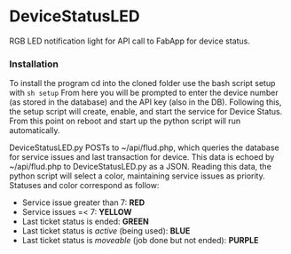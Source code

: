 # DeviceStatusLED
RGB LED notification light for API call to FabApp for device status.

### Installation
To install the program cd into the cloned folder use the bash script setup with
`sh setup`
From here you will be prompted to enter the device number (as stored in the database) and the API key (also in the DB).
Following this, the setup script will create, enable, and start the service for Device Status.  From this point on reboot and start up the python script will run automatically.  

DeviceStatusLED.py POSTs to ~/api/flud.php, which queries the database for service issues and last transaction for device.  This data is echoed by ~/api/flud.php to DeviceStatusLED.py as a JSON.  Reading this data, the python script will select a color, maintaining service issues as priority.  Statuses and color correspond as follow:
- Service issue greater than 7: **RED**
- Service issues =< 7: **YELLOW**
- Last ticket status is ended: **GREEN**
- Last ticket status is *active* (being used): **BLUE**
- Last ticket status is *moveable* (job done but not ended): **PURPLE**
